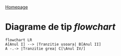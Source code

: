 <script id="MathJax-script" async src="https://cdn.jsdelivr.net/npm/mathjax@3/es5/tex-mml-chtml.js"></script>

[Homepage](index.md)

# Diagrame de tip _flowchart_

```mermaid
flowchart LR
A[Anul I] --> |Tranzitie usoara| B[Anul II]
A -.-> |Tranzitie grea| C[\Anul IV/]
```
